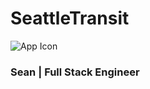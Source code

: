 # SeattleTransit

![App Icon](https://i.imgur.com/Uh7NtT9.png "App Icon")

### Sean | Full Stack Engineer

